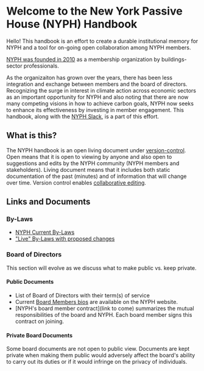# Welcome to the New York Passive House (NYPH) Handbook

Hello! This handbook is an effort to create a durable institutional memory for NYPH
and a tool for on-going open collaboration among NYPH members.

[NYPH was founded in 2010](https://www.nypassivehouse.org/about-new-york-passive-house/)
as a membership organization by buildings-sector professionals.

As the organizaiton has grown over the years, there has been less integration and exchange
between members and the board of directors.
Recognizing the surge in interest in climate action across economic sectors as an important opportunity for NYPH
and also noting that there are now many competing visions in how to achieve carbon goals,
NYPH now seeks to enhance its effectiveness by investing in member engagement.
This handbook, along with the [NYPH Slack](https://newyorkpassivehouse.slack.com/), is a part of this effort.

## What is this?

The NYPH handbook is an open living document under [version-control](https://en.wikipedia.org/wiki/Version_control).
Open means that it is open to viewing by anyone 
and also open to suggestions and edits by the NYPH community (NYPH members and stakeholders).
Living document means that it includes both static documentation of the past (minutes)
and of information that will change over time.
Version control enables [collaborative editing](https://en.wikipedia.org/wiki/Collaborative_editing).

## Links and Documents

### By-Laws

* [NYPH Current By-Laws](https://www.nypassivehouse.org/wp-content/uploads/2016/12/101205-NYPH-bylaws.pdf)
* ["Live" By-Laws with proposed changes](./by_laws_with_live_edits.md)

### Board of Directors

This section will evolve as we discuss what to make public vs. keep private.

#### Public Documents

* List of Board of Directors with their term(s) of service
* Current [Board Members bios](https://www.nypassivehouse.org/board-members-team/) are available on the NYPH website.
* [NYPH's board member contract](link to come) summarizes the mutual responsibilities of the board and NYPH. 
Each board member signs this contract on joining.

#### Private Board Documents

Some board documents are not open to public view.
Documents are kept private when making them public would adversely affect the board's ability to carry out its duties
or if it would infringe on the privacy of individuals.
